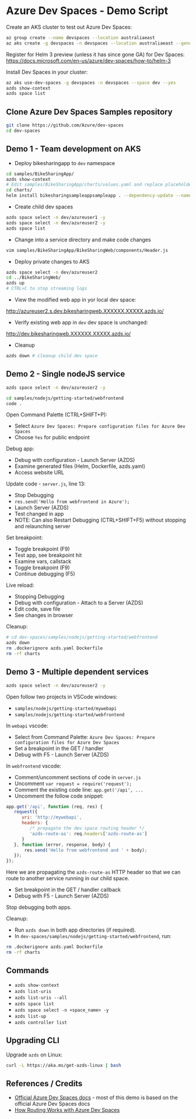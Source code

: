 Azure Dev Spaces - Demo Script
==============================

Create an AKS cluster to test out Azure Dev Spaces:

```sh
az group create --name devspaces --location australiaeast
az aks create -g devspaces -n devspaces --location australiaeast --generate-ssh-keys
```

Register for Helm 3 preview (unless it has since gone GA) for Dev Spaces: https://docs.microsoft.com/en-us/azure/dev-spaces/how-to/helm-3

Install Dev Spaces in your cluster:

```sh
az aks use-dev-spaces -g devspaces -n devspaces --space dev --yes
azds show-context
azds space list
```

Clone Azure Dev Spaces Samples repository
-----------------------------------------

```sh
git clone https://github.com/Azure/dev-spaces
cd dev-spaces
```

Demo 1 - Team development on AKS
--------------------------------

* Deploy bikesharingapp to `dev` namespace

```sh
cd samples/BikeSharingApp/
azds show-context
# Edit samples/BikeSharingApp/charts/values.yaml and replace placeholder with HostSuffix
cd charts/
helm install bikesharingsampleappsampleapp . --dependency-update --namespace dev --atomic
```

* Create child dev spaces

```sh
azds space select -n dev/azureuser1 -y
azds space select -n dev/azureuser2 -y
azds space list
```

* Change into a service directory and make code changes

```sh
vim samples/BikeSharingApp/BikeSharingWeb/components/Header.js
```

* Deploy private changes to AKS

```sh
azds space select -n dev/azureuser2
cd ../BikeSharingWeb/
azds up
# CTRL+C to stop streaming logs
```

* View the modified web app in yor local dev space:

http://azureuser2.s.dev.bikesharingweb.XXXXXX.XXXXX.azds.io/

* Verify existing web app in `dev` dev space is unchanged:

http://dev.bikesharingweb.XXXXXX.XXXXX.azds.io/

* Cleanup

```sh
azds down # cleanup child dev space
```

Demo 2 - Single nodeJS service
------------------------------

```sh
azds space select -n dev/azureuser2 -y
```

```sh
cd samples/nodejs/getting-started/webfrontend
code .
```

Open Command Palette (CTRL+SHIFT+P):

* Select `Azure Dev Spaces: Prepare configuration files for Azure Dev Spaces`
* Choose `Yes` for public endpoint

Debug app:

* Debug with configuration - Launch Server (AZDS)
* Examine generated files (Helm, Dockerfile, azds.yaml)
* Access website URL

Update code - `server.js`, line 13:

* Stop Debugging
* `res.send('Hello from webfrontend in Azure');`
* Launch Server (AZDS)
* Test changed in app
* NOTE: Can also Restart Debugging (CTRL+SHIFT+F5) without stopping and relaunching server

Set breakpoint:

* Toggle breakpoint (F9)
* Test app, see breakpoint hit
* Examine vars, callstack
* Toggle breakpoint (F9)
* Continue debugging (F5)

Live reload:

* Stopping Debugging
* Debug with configuration - Attach to a Server (AZDS)
* Edit code, save file
* See changes in browser

Cleanup:

```sh
# cd dev-spaces/samples/nodejs/getting-started/webfrontend
azds down
rm .dockerignore azds.yaml Dockerfile
rm -rf charts
```

Demo 3 - Multiple dependent services
------------------------------------

```sh
azds space select -n dev/azureuser2 -y
```

Open follow two projects in VSCode windows:

* `samples/nodejs/getting-started/mywebapi`
* `samples/nodejs/getting-started/webfrontend`

In `webapi` vscode:

* Select from Command Palette: `Azure Dev Spaces: Prepare configuration files for Azure Dev Spaces`
* Set a breakpoint in the GET / handler
* Debug with F5 - Launch Server (AZDS)

In `webfrontend` vscode:

* Comment/uncomment sections of code in `server.js`
* Uncomment `var request = require('request');`
* Comment the existing code line: `app.get('/api', ...`
* Uncomment the follow code snippet:

```js
app.get('/api', function (req, res) {
   request({
      uri: 'http://mywebapi',
      headers: {
         /* propagate the dev space routing header */
         'azds-route-as': req.headers['azds-route-as']
      }
   }, function (error, response, body) {
       res.send('Hello from webfrontend and ' + body);
   });
});
```

Here we are propagating the `azds-route-as` HTTP header so that we can route to another service running in our child space.

* Set breakpoint in the GET / handler callback
* Debug with F5 - Launch Server (AZDS)

Stop debugging both apps.

Cleanup:

* Run `azds down` in both app directories (if required).
* In `dev-spaces/samples/nodejs/getting-started/webfrontend`, run:

```sh
rm .dockerignore azds.yaml Dockerfile
rm -rf charts
```

Commands
--------

* `azds show-context`
* `azds list-uris`
* `azds list-uris --all`
* `azds space list`
* `azds space select -n <space_name> -y`
* `azds list-up`
* `azds controller list`

Upgrading CLI
-------------

Upgrade `azds` on Linux:

```sh
curl -L https://aka.ms/get-azds-linux | bash
```

References / Credits
--------------------

* [Official Azure Dev Spaces docs](https://docs.microsoft.com/en-us/azure/dev-spaces/about) - most of this demo is based on the official Azure Dev Spaces docs
* [How Routing Works with Azure Dev Spaces](https://docs.microsoft.com/en-us/azure/dev-spaces/how-dev-spaces-works-routing)
